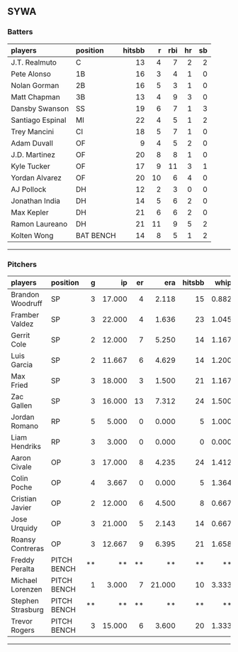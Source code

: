 ## SYWA

### Batters

 |players          |position  | hitsbb|  r| rbi| hr| sb| 
|:----------------|:---------|------:|--:|---:|--:|--:| 
|J.T. Realmuto    |C         |     13|  4|   7|  2|  2| 
|Pete Alonso      |1B        |     16|  3|   4|  1|  0| 
|Nolan Gorman     |2B        |     16|  5|   3|  1|  0| 
|Matt Chapman     |3B        |     13|  4|   9|  3|  0| 
|Dansby Swanson   |SS        |     19|  6|   7|  1|  3| 
|Santiago Espinal |MI        |     22|  4|   5|  1|  2| 
|Trey Mancini     |CI        |     18|  5|   7|  1|  0| 
|Adam Duvall      |OF        |      9|  4|   5|  2|  0| 
|J.D. Martinez    |OF        |     20|  8|   8|  1|  0| 
|Kyle Tucker      |OF        |     17|  9|  11|  3|  1| 
|Yordan Alvarez   |OF        |     20| 10|   6|  4|  0| 
|AJ Pollock       |DH        |     12|  2|   3|  0|  0| 
|Jonathan India   |DH        |     14|  5|   6|  2|  0| 
|Max Kepler       |DH        |     21|  6|   6|  2|  0| 
|Ramon Laureano   |DH        |     21| 11|   9|  5|  2| 
|Kolten Wong      |BAT BENCH |     14|  8|   5|  1|  2| 

* * *

### Pitchers

 
|players           |position    |  g|     ip| er|    era| hitsbb|  whip| so|  w| sv| 
|:-----------------|:-----------|--:|------:|--:|------:|------:|-----:|--:|--:|--:| 
|Brandon Woodruff  |SP          |  3| 17.000|  4|  2.118|     15| 0.882| 27|  2|  0| 
|Framber Valdez    |SP          |  3| 22.000|  4|  1.636|     23| 1.045| 21|  1|  0| 
|Gerrit Cole       |SP          |  2| 12.000|  7|  5.250|     14| 1.167| 13|  2|  0| 
|Luis Garcia       |SP          |  2| 11.667|  6|  4.629|     14| 1.200| 13|  2|  0| 
|Max Fried         |SP          |  3| 18.000|  3|  1.500|     21| 1.167| 13|  2|  0| 
|Zac Gallen        |SP          |  3| 16.000| 13|  7.312|     24| 1.500| 13|  0|  0| 
|Jordan Romano     |RP          |  5|  5.000|  0|  0.000|      5| 1.000|  6|  1|  1| 
|Liam Hendriks     |RP          |  3|  3.000|  0|  0.000|      0| 0.000|  5|  0|  1| 
|Aaron Civale      |OP          |  3| 17.000|  8|  4.235|     24| 1.412| 14|  0|  0| 
|Colin Poche       |OP          |  4|  3.667|  0|  0.000|      5| 1.364|  5|  0|  0| 
|Cristian Javier   |OP          |  2| 12.000|  6|  4.500|      8| 0.667| 21|  1|  0| 
|Jose Urquidy      |OP          |  3| 21.000|  5|  2.143|     14| 0.667| 13|  2|  0| 
|Roansy Contreras  |OP          |  3| 12.667|  9|  6.395|     21| 1.658| 12|  1|  0| 
|Freddy Peralta    |PITCH BENCH | **|     **| **|     **|     **|    **| **| **| **| 
|Michael Lorenzen  |PITCH BENCH |  1|  3.000|  7| 21.000|     10| 3.333|  3|  0|  0| 
|Stephen Strasburg |PITCH BENCH | **|     **| **|     **|     **|    **| **| **| **| 
|Trevor Rogers     |PITCH BENCH |  3| 15.000|  6|  3.600|     20| 1.333| 16|  1|  0| 


* * *


